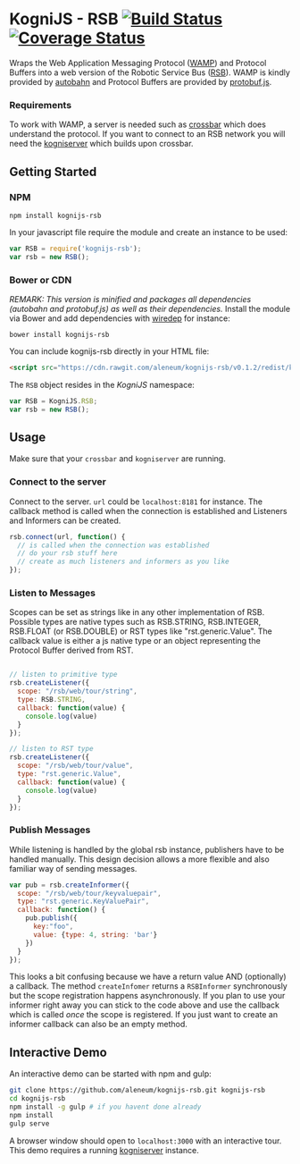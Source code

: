 # KogniJS - RSB [![Build Status](https://travis-ci.org/aleneum/kognijs-rsb.svg?branch=master)](https://travis-ci.org/aleneum/kognijs-rsb) [![Coverage Status](https://coveralls.io/repos/github/aleneum/kognijs-rsb/badge.svg?branch=master)](https://coveralls.io/github/aleneum/kognijs-rsb?branch=master)

Wraps the Web Application Messaging Protocol ([WAMP](http://wamp-proto.org/)) and Protocol Buffers into a
web version of the Robotic Service Bus ([RSB](https://code.cor-lab.org/projects/rsb)). WAMP is kindly provided by
[autobahn](http://autobahn.ws/) and Protocol Buffers are provided by [protobuf.js](https://github.com/dcodeIO/ProtoBuf.js/).


### Requirements

To work with WAMP, a server is needed such as [crossbar](http://crossbar.io/) which does understand the protocol.
If you want to connect to an RSB network you will need the [kogniserver](https://github.com/aleneum/kogniserver) which builds upon crossbar.

## Getting Started

### NPM

```shell
npm install kognijs-rsb
```

In your javascript file require the module and create an instance to be used:

```javascript
var RSB = require('kognijs-rsb');
var rsb = new RSB();
```

### Bower or CDN

*REMARK: This version is minified and packages all dependencies (autobahn and protobuf.js) as well as their dependencies.*
Install the module via Bower and add dependencies with [wiredep](https://github.com/taptapship/wiredep) for instance:

```shell
bower install kognijs-rsb
```

You can include kognijs-rsb directly in your HTML file:

```html
<script src="https://cdn.rawgit.com/aleneum/kognijs-rsb/v0.1.2/redist/kognijs.rsb.min.js">
```

The `RSB` object resides in the *KogniJS* namespace:

```javascript
var RSB = KogniJS.RSB;
var rsb = new RSB();
```

## Usage

Make sure that your ```crossbar``` and ```kogniserver``` are running.

### Connect to the server

Connect to the server. `url` could be `localhost:8181` for instance. The callback method is called when the connection is established and Listeners and Informers can be created.

```javascript
rsb.connect(url, function() {
  // is called when the connection was established
  // do your rsb stuff here
  // create as much listeners and informers as you like
});
```

### Listen to Messages

Scopes can be set as strings like in any other implementation of RSB.
Possible types are native types such as RSB.STRING, RSB.INTEGER, RSB.FLOAT (or RSB.DOUBLE)
or RST types like "rst.generic.Value". The callback value is either a js native type or an
object representing the Protocol Buffer derived from RST.

```javascript

// listen to primitive type
rsb.createListener({
  scope: "/rsb/web/tour/string",
  type: RSB.STRING,
  callback: function(value) {
    console.log(value)
  }
});

// listen to RST type
rsb.createListener({
  scope: "/rsb/web/tour/value",
  type: "rst.generic.Value",
  callback: function(value) {
    console.log(value)
  }
});
```

### Publish Messages
While listening is handled by the global rsb instance, publishers have to be handled manually.
This design decision allows a more flexible and also familiar way of sending messages.

```javascript
var pub = rsb.createInformer({
  scope: "/rsb/web/tour/keyvaluepair",
  type: "rst.generic.KeyValuePair",
  callback: function() {
    pub.publish({
      key:"foo",
      value: {type: 4, string: 'bar'}
    })
  }
});
```

This looks a bit confusing because we have a return value AND (optionally) a callback.
The method ```createInfomer``` returns a ```RSBInformer``` synchronously but the scope registration
happens asynchronously. If you plan to use your informer right away you can stick to the code above
and use the callback which is called _once_ the scope is registered.
If you just want to create an informer callback can also be an empty method.


## Interactive Demo

An interactive demo can be started with npm and gulp:

```bash
git clone https://github.com/aleneum/kognijs-rsb.git kognijs-rsb
cd kognijs-rsb
npm install -g gulp # if you havent done already
npm install
gulp serve
```

A browser window should open to `localhost:3000` with an interactive tour.
This demo requires a running [kogniserver](https://github.com/aleneum/kogniserver) instance.

